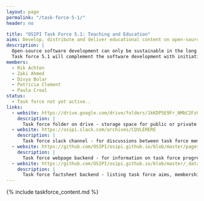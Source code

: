 ```yaml
---
layout: page
permalink: "/task-force-5-1/"
header: no

title: "OSIPI Task Force 5.1: Teaching and Education"
aims: Develop, distribute and deliver educational content on open-source perfusion software. 
description: |
  Open-source software development can only be sustainable in the long run when paired with educational initiatives to ensure that the target audience is aware that it exists, what it can do, and how it should be used. 
  Task force 5.1 will complement the software development with initiatives on teaching and education including online tutorials, powerpoint presentation and training courses.
members:
  - Rik Achten
  - Zaki Ahmed
  - Divya Bolar
  - Patricia Clement
  - Paula Croal
status:
  - Task force not yet active..
links:
  - website: https://drive.google.com/drive/folders/1kKDP5E9Fr_NMbC2FzUSPDyxJAdEQtiZv
    description: |
      Task force folder on drive - storage space for public or private documents developed by the task force.
  - website: https://osipi.slack.com/archives/CQVLERERE
    description: |
      Task force slack channel - for discussions between task force members.
  - website: https://github.com/OSIPI/osipi.github.io/blob/master/pages/pages-root-folder/task-force-5-1.md
    description: |
      Task force webpage backend - for information on task force progress and links to public resources.
  - website: https://github.com/OSIPI/osipi.github.io/blob/master/_data/tf/tf_5_1.yml
    description: |
      Task force factsheet backend - listing task force aims, membership, status, etc.  
---
```


{% include taskforce_content.md %}
